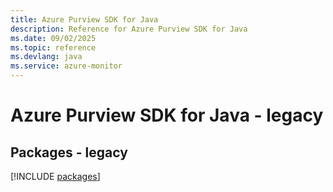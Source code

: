 ```yaml
---
title: Azure Purview SDK for Java
description: Reference for Azure Purview SDK for Java
ms.date: 09/02/2025
ms.topic: reference
ms.devlang: java
ms.service: azure-monitor
---
```

# Azure Purview SDK for Java - legacy
## Packages - legacy
[!INCLUDE [packages](purview-index.md)]